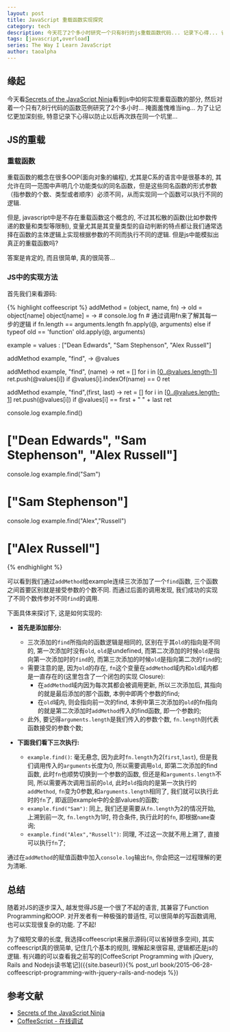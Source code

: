 ```yaml
---
layout: post
title: JavaScript 重载函数实现探究
category: tech
description: 今天花了2个多小时研究一个只有8行的js重载函数代码... 记录下心得... 省的下次忘了...
tags: [javascript,overload]
series: The Way I Learn JavaScript
author: taoalpha
---
```


## 缘起

今天看[Secrets of the JavaScript Ninja][book]看到js中如何实现重载函数的部分, 然后对着一个只有7,8行代码的函数范例研究了2个多小时... 掩面羞愧难当ing... 为了让记忆更加深刻些, 特意记录下心得以防止以后再次跌在同一个坑里...

## JS的重载

### 重载函数

重载函数的概念在很多OOP(面向对象的编程), 尤其是C系的语言中是很基本的, 其允许在同一范围中声明几个功能类似的同名函数，但是这些同名函数的形式参数（指参数的个数、类型或者顺序）必须不同，从而实现同一个函数可以执行不同的逻辑.

但是, javascript中是不存在重载函数这个概念的, 不过其松散的函数(比如参数传递的数量和类型等限制), 变量尤其是其变量类型的自动判断的特点都让我们通常选择在函数的主体逻辑上实现根据参数的不同而执行不同的逻辑. 但是js中能模拟出真正的重载函数吗?

答案是肯定的, 而且很简单, 真的很简答...

### JS中的实现方法

首先我们来看源码:

{% highlight coffeescript %}
addMethod = (object, name, fn) ->
  old = object[name]
  object[name] = ->
    # console.log fn  # 通过调用fn来了解其每一步的逻辑
    if fn.length == arguments.length
      fn.apply(@, arguments)
    else if typeof old == 'function'
      old.apply(@, arguments)

example =
  values : ["Dean Edwards", "Sam Stephenson", "Alex Russell"]

addMethod example, "find", ->
    @values

addMethod example, "find", (name) ->
    ret = []
    for i in [0..@values.length-1]
      ret.push(@values[i]) if @values[i].indexOf(name) == 0
    ret

addMethod example, "find",(first, last) ->
    ret = []
    for i in [0..@values.length-1]
      ret.push(@values[i]) if @values[i] == first + " " + last
    ret

console.log example.find()
# ["Dean Edwards", "Sam Stephenson", "Alex Russell"]
console.log example.find("Sam")
# ["Sam Stephenson"]
console.log example.find("Alex","Russell")
# ["Alex Russell"]

{% endhighlight %}

可以看到我们通过`addMethod`给example连续三次添加了一个`find`函数, 三个函数之间首要区别就是接受参数的个数不同. 而通过后面的调用发现, 我们成功的实现了不同个数传参对不同`find`的调用.

下面具体来探讨下, 这是如何实现的:

- **首先是添加部分:** 
  - 三次添加的`find`所指向的函数逻辑是相同的, 区别在于其`old`的指向是不同的, 第一次添加时没有`old`, `old`是undefined, 而第二次添加的时候`old`是指向第一次添加时的`find`的, 而第三次添加的时候`old`是指向第二次的`find`的;
  - 需要注意的是, 因为`old`的存在, `fn`这个变量在`addMethod`域内和`old`域内都是一直存在的(这里包含了一个闭包的实现 Closure):
    - 在`addMethod`域内因为每次其都会被调用更新, 所以三次添加后, 其指向的就是最后添加的那个函数, 本例中即两个参数的find;
    - 在`old`域内, 则会指向前一次的find, 本例中第三次添加的`old`的fn指向的就是第二次添加时`addMethod`传入的find函数, 即一个参数的;
  - 此外, 要记得`arguments.length`是我们传入的参数个数, `fn.length`则代表函数接受的参数个数;

- **下面我们看下三次执行:**
  - `example.find()`:  毫无悬念, 因为此时`fn.length`为2(`first`,`last`), 但是我们调用传入的`arguments`长度为0, 所以需要调用`old`, 即第二次添加的find函数, 此时`fn`也顺势切换到一个参数的函数, 但还是和`arguments.length`不同, 所以需要再次调用当前的`old`, 此时`old`指向的是第一次执行的`addMethod`, `fn`变为0参数,和`arguments.length`相同了, 我们就可以执行此时的`fn`了, 即返回example中的全部values的函数;
  - `example.find("Sam")`:  同上, 我们还是需要从`fn.length`为2的情况开始, 上溯到前一次, `fn.length`为1时, 符合条件, 执行此时的`fn`, 即根据`name`查询;
  - `example.find("Alex","Russell")`:  同理, 不过这一次就不用上溯了, 直接可以执行`fn`了;

通过在`addMethod`的赋值函数中加入`console.log`输出`fn`, 你会把这一过程理解的更为清晰.


## 总结

随着对JS的逐步深入, 越发觉得JS是一个很了不起的语言, 其兼容了Function Programming和OOP. 对开发者有一种极强的普适性, 可以很简单的写函数调用, 也可以实现很复杂的功能. 了不起!

为了缩短文章的长度, 我选择coffeescript来展示源码(可以省掉很多空间), 其实coffeescript真的很简单, 记住几个基本的规则, 理解起来很容易, 逻辑都还是js的逻辑. 有兴趣的可以查看我之前写的[CoffeeScript Programming with jQuery, Rails and Nodejs读书笔记]({{site.baseurl}}{% post_url book/2015-06-28-coffeescript-programming-with-jquery-rails-and-nodejs %})

## 参考文献

- [Secrets of the JavaScript Ninja][book]
- [CoffeeScript - 在线调试](http://coffeescript.org/)


[book]: http://book.douban.com/subject/3176860/ "Secrets of the JavaScript Ninja"
